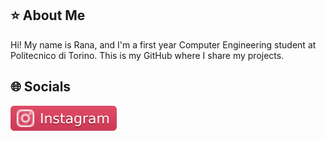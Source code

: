 ## ⭐ About Me

Hi! My name is Rana, and I'm a first year Computer Engineering student at Politecnico di Torino. This is my GitHub where I share my projects.

## 🌐 Socials

<p><a href="https://www.instagram.com/ranakara.py?igsh=aTVueDFnMjl1ZXlp&utm_source=qr"><img src="/icons/instagram.svg" alt="Instagram"></a></p>

